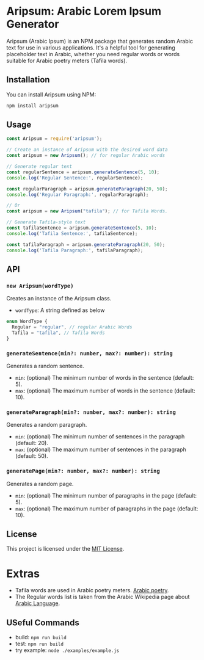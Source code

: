# Aripsum: Arabic Lorem Ipsum Generator

Aripsum (Arabic Ipsum) is an NPM package that generates random Arabic text for use in various applications. It's a helpful tool for generating placeholder text in Arabic, whether you need regular words or words suitable for Arabic poetry meters (Tafila words).

## Installation

You can install Aripsum using NPM:

```sh
npm install aripsum
```

## Usage

```javascript
const Aripsum = require('aripsum');

// Create an instance of Aripsum with the desired word data
const aripsum = new Aripsum(); // for regular Arabic words

// Generate regular text
const regularSentence = aripsum.generateSentence(5, 10);
console.log('Regular Sentence:', regularSentence);

const regularParagraph = aripsum.generateParagraph(20, 50);
console.log('Regular Paragraph:', regularParagraph);

// Or
const aripsum = new Aripsum("tafila"); // for Tafila Words.

// Generate Tafila-style text
const tafilaSentence = aripsum.generateSentence(5, 10);
console.log('Tafila Sentence:', tafilaSentence);

const tafilaParagraph = aripsum.generateParagraph(20, 50);
console.log('Tafila Paragraph:', tafilaParagraph);
```

## API

### `new Aripsum(wordType)`

Creates an instance of the Aripsum class.

- `wordType`: A string defined as below
```typescript
enum WordType {
  Regular = "regular", // regular Arabic Words
  Tafila = "tafila", // Tafila Words
}
```

### `generateSentence(min?: number, max?: number): string`

Generates a random sentence.

- `min`: (optional) The minimum number of words in the sentence (default: 5).
- `max`: (optional) The maximum number of words in the sentence (default: 10).

### `generateParagraph(min?: number, max?: number): string`

Generates a random paragraph.

- `min`: (optional) The minimum number of sentences in the paragraph (default: 20).
- `max`: (optional) The maximum number of sentences in the paragraph (default: 50).

### `generatePage(min?: number, max?: number): string`

Generates a random page.

- `min`: (optional) The minimum number of paragraphs in the page (default: 5).
- `max`: (optional) The maximum number of paragraphs in the page (default: 10).

## License

This project is licensed under the [MIT License](LICENSE).


# Extras
- Tafila words are used in Arabic poetry meters. [Arabic poetry](https://en.wikipedia.org/wiki/Arabic_poetry).
- The Regular words list is taken from the Arabic Wikipedia page about [Arabic Language](https://ar.wikipedia.org/wiki/%D8%A7%D9%84%D9%84%D8%BA%D8%A9_%D8%A7%D9%84%D8%B9%D8%B1%D8%A8%D9%8A%D8%A9).

## USeful Commands
- build: `npm run build`
- test: `npm run build`
- try example: `node ./examples/example.js`